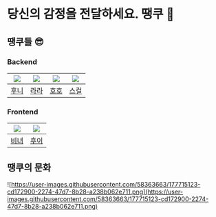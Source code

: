 # 당신의 감정을 전달하세요. 땡쿠 💌

## 땡쿠들 😎

### Backend
|![](https://github.com/jayjaehunchoi.png?size=100)|![](https://github.com/sure-why-not.png?size=100)|![](https://github.com/yhh1056.png?size=100)|![](https://github.com/skullkim.png?size=100)|
|:-:|:-:|:-:|:-:|
|[후니](https://github.com/jayjaehunchoi)|[라라](https://github.com/sure-why-not)|[호호](https://github.com/yhh1056)|[스컬](https://github.com/skullkim)|

### Frontend
|![](https://github.com/KangYunHo1221.png?size=100)|![](https://github.com/kwannee.png?size=100)|
|:-:|:-:|
|[비녀](https://github.com/KangYunHo1221)|[후이](https://github.com/kwannee)|

## 땡쿠의 문화

![https://user-images.githubusercontent.com/58363663/177715123-cd172900-2274-47d7-8b28-a238b062e711.png](https://user-images.githubusercontent.com/58363663/177715123-cd172900-2274-47d7-8b28-a238b062e711.png)
